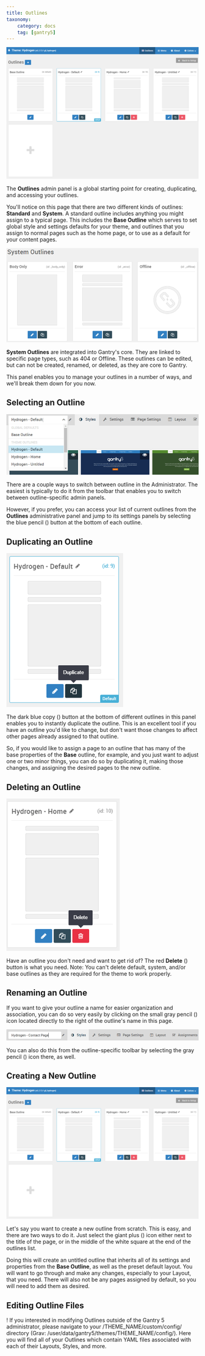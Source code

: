 ```yaml
---
title: Outlines
taxonomy:
    category: docs
    tag: [gantry5]
---
```


![Outlines](outline_1.png?classes=shadow,border)

The **Outlines** admin panel is a global starting point for creating, duplicating, and accessing your outlines. 

You'll notice on this page that there are two different kinds of outlines: **Standard** and **System**. A standard outline includes anything you might assign to a typical page. This includes the **Base Outline** which serves to set global style and settings defaults for your theme, and outlines that you assign to normal pages such as the home page, or to use as a default for your content pages.

![Outlines](outline_5.png?classes=shadow,border)

**System Outlines** are integrated into Gantry's core. They are linked to specific page types, such as 404 or Offline. These outlines can be edited, but can not be created, renamed, or deleted, as they are core to Gantry.

This panel enables you to manage your outlines in a number of ways, and we'll break them down for you now.

## Selecting an Outline

![Outlines](outline_2.png?classes=shadow,border)

There are a couple ways to switch between outline in the Administrator. The easiest is typically to do it from the toolbar that enables you to switch between outline-specific admin panels.

However, if you prefer, you can access your list of current outlines from the **Outlines** administrative panel and jump to its settings panels by selecting the blue pencil (<i class="fa fa-fw fa-pencil"></i>) button at the bottom of each outline.

## Duplicating an Outline

![Outlines](outline_3.png?classes=shadow,border)

The dark blue copy (<i class="fa fa-fw fa-copy"></i>) button at the bottom of different outlines in this panel enables you to instantly duplicate the outline. This is an excellent tool if you have an outline you'd like to change, but don't want those changes to affect other pages already assigned to that outline.

So, if you would like to assign a page to an outline that has many of the base properties of the **Base** outline, for example, and you just want to adjust one or two minor things, you can do so by duplicating it, making those changes, and assigning the desired pages to the new outline.

## Deleting an Outline

![Outlines](outline_4.png?classes=shadow,border)

Have an outline you don't need and want to get rid of? The red **Delete** (<i class="fa fa-fw fa-trash"></i>) button is what you need. Note: You can't delete default, system, and/or base outlines as they are required for the theme to work properly.

## Renaming an Outline

If you want to give your outline a name for easier organization and association, you can do so very easily by clicking on the small gray pencil (<i class="fa fa-fw fa-pencil"></i>) icon located directly to the right of the outline's name in this page. 

![Outlines](outline_6.png?classes=shadow,border)

You can also do this from the outline-specific toolbar by selecting the gray pencil (<i class="fa fa-fw fa-pencil"></i>) icon there, as well.

## Creating a New Outline

![Outlines](outline_1.png?classes=shadow,border)

Let's say you want to create a new outline from scratch. This is easy, and there are two ways to do it. Just select the giant plus (<i class="fa fa-fw fa-plus"></i>) icon either next to the title of the page, or in the middle of the white square at the end of the outlines list.

Doing this will create an untitled outline that inherits all of its settings and properties from the **Base Outline**, as well as the preset default layout. You will want to go through and make any changes, especially to your Layout, that you need. There will also not be any pages assigned by default, so you will need to add them as desired.

## Editing Outline Files

! If you interested in modifying Outlines outside of the Gantry 5 administrator, please navigate to your /THEME_NAME/custom/config/ directory (Grav: /user/data/gantry5/themes/THEME_NAME/config/). Here you will find all of your Outlines which contain YAML files associated with each of their Layouts, Styles, and more.
